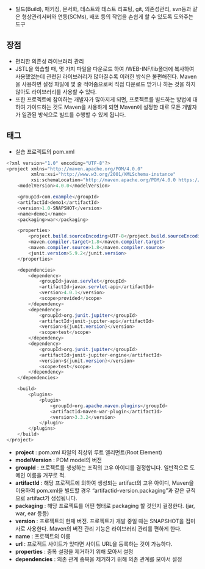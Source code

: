 - 빌드(Build), 패키징, 문서화, 테스트와 테스트 리포팅, git, 의존성관리, svn등과 같은 형상관리서버와 연동(SCMs), 배포 등의 작업을 손쉽게 할 수 있도록 도와주는 도구

## 장점

- 편리한 의존성 라이브러리 관리
- JSTL을 학습할 때, 몇 가지 파일을 다운로드 하여 /WEB-INF/lib폴더에 복사하여 사용했었는데 관련된 라이브러리가 많아질수록 이러한 방식은 불편해진다. Maven을 사용하면 설정 파일에 몇 줄 적어줌으로써 직접 다운로드 받거나 하는 것을 하지 않아도 라이브러리를 사용할 수 있다.
- 또한 프로젝트에 참여하는 개발자가 많아지게 되면, 프로젝트를 빌드하는 방법에 대하여 가이드하는 것도 Maven을 사용하게 되면 Maven에 설정한 대로 모든 개발자가 일관된 방식으로 빌드를 수행할 수 있게 됩니다.

## 태그

- 실습 프로젝트의 pom.xml

```java
<?xml version="1.0" encoding="UTF-8"?>
<project xmlns="http://maven.apache.org/POM/4.0.0"
         xmlns:xsi="http://www.w3.org/2001/XMLSchema-instance"
         xsi:schemaLocation="http://maven.apache.org/POM/4.0.0 https://maven.apache.org/xsd/maven-4.0.0.xsd">
    <modelVersion>4.0.0</modelVersion>

    <groupId>com.example</groupId>
    <artifactId>demo1</artifactId>
    <version>1.0-SNAPSHOT</version>
    <name>demo1</name>
    <packaging>war</packaging>

    <properties>
        <project.build.sourceEncoding>UTF-8</project.build.sourceEncoding>
        <maven.compiler.target>1.8</maven.compiler.target>
        <maven.compiler.source>1.8</maven.compiler.source>
        <junit.version>5.9.2</junit.version>
    </properties>

    <dependencies>
        <dependency>
            <groupId>javax.servlet</groupId>
            <artifactId>javax.servlet-api</artifactId>
            <version>4.0.1</version>
            <scope>provided</scope>
        </dependency>
        <dependency>
            <groupId>org.junit.jupiter</groupId>
            <artifactId>junit-jupiter-api</artifactId>
            <version>${junit.version}</version>
            <scope>test</scope>
        </dependency>
        <dependency>
            <groupId>org.junit.jupiter</groupId>
            <artifactId>junit-jupiter-engine</artifactId>
            <version>${junit.version}</version>
            <scope>test</scope>
        </dependency>
    </dependencies>

    <build>
        <plugins>
            <plugin>
                <groupId>org.apache.maven.plugins</groupId>
                <artifactId>maven-war-plugin</artifactId>
                <version>3.3.2</version>
            </plugin>
        </plugins>
    </build>
</project>
```

- **project** : pom.xml 파일의 최상위 루트 엘리먼트(Root Element)
- **modelVersion** : POM model의 버전
- **groupId** : 프로젝트를 생성하는 조직의 고유 아이디를 결정합니다. 일반적으로 도메인 이름을 거꾸로 적.
- **artifactId** : 해당 프로젝트에 의하여 생성되는 artifact의 고유 아이디, Maven을 이용하여 pom.xml을 빌드할 경우 “artifactid-version.packaging”과 같은 규칙으로 artifact가 생성됩니다.
- **packaging** : 해당 프로젝트를 어떤 형태로 packaging 할 것인지 결정한다. (jar, war, ear 등등)
- **version** : 프로젝트의 현재 버전. 프로젝트가 개발 중일 때는 SNAPSHOT을 접미사로 사용한다. Maven의 버전 관리 기능은 라이브러리 관리를 편하게 한다.
- **name** : 프로젝트의 이름
- **url** : 프로젝트 사이트가 있다면 사이트 URL을 등록하는 것이 가능하다.
- **properties** : 중복 설정을 제거하기 위해 모아서 설정
- **dependencies** : 의존 관계 중복을 제거하기 위해 의존 관계를 모아서 설정
